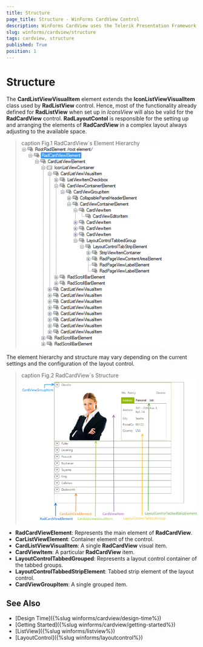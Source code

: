 ```yaml
---
title: Structure
page_title: Structure - WinForms CardView Control
description: WinForms CardView uses the Telerik Presentation Framework which enables rich experiences like advanced styling.
slug: winforms/cardview/structure
tags: cardview, structure
published: True
position: 1 
---
```


# Structure

The __CardListViewVisualItem__ element extends the __IconListViewVisualItem__ class used by __RadListView__ control. Hence, most of the functionality already defined for __RadListView__ when set up in *IconsView* will also be valid for the __RadCardView__ control. __RadLayoutContol__ is responsible for the setting up and arranging the elements of __RadCardView__ in a complex layout always adjusting to the available space.

>caption Fig.1 RadCardView`s Element Hierarchy
![radcardview-structure 001](images/radcardview-structure001.png)

The element hierarchy and structure may vary depending on the current settings and the configuration of the layout control. 

>caption Fig.2 RadCardView`s Structure
![radcardview-structure 001](images/radcardview-structure002.png)

* __RadCardViewElement__: Represents the main element of __RadCardView__.
* __CarListViewElement__: Container element of the control.
* __CardListViewVisualItem__: A single __RadCardView__ visual item.
* __CardViewItem__: A particular __RadCardView__ item.
* __LayoutControlTabbedGrouped__: Represents a layout control container of the tabbed groups.
* __LayoutControlTabbedStripElement__: Tabbed strip element of the layout control.
* __CardViewGroupItem__: A single grouped item.

## See Also

* [Design Time]({%slug winforms/cardview/design-time%})
* [Getting Started]({%slug winforms/cardview/getting-started%})
* [ListView]({%slug winforms/listview%})
* [LayoutControl]({%slug winforms/layoutcontrol%})